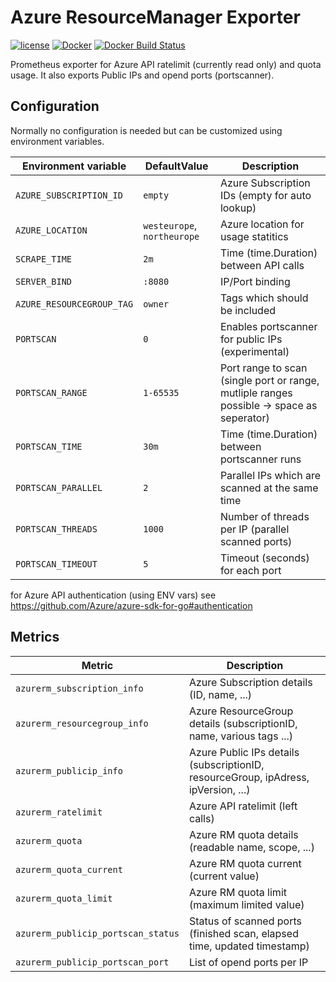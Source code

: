 Azure ResourceManager Exporter
==============================

[![license](https://img.shields.io/github/license/webdevops/azure-resourcemanager-exporter.svg)](https://github.com/webdevops/azure-resourcemanager-exporter/blob/master/LICENSE)
[![Docker](https://img.shields.io/badge/docker-webdevops%2Fazure--resourcemanager--exporter-blue.svg?longCache=true&style=flat&logo=docker)](https://hub.docker.com/r/webdevops/azure-resourcemanager-exporter/)
[![Docker Build Status](https://img.shields.io/docker/build/webdevops/azure-resourcemanager-exporter.svg)](https://hub.docker.com/r/webdevops/azure-resourcemanager-exporter/)

Prometheus exporter for Azure API ratelimit (currently read only) and quota usage. It also exports Public IPs and opend ports (portscanner).

Configuration
-------------

Normally no configuration is needed but can be customized using environment variables.

| Environment variable              | DefaultValue                | Description                                                       |
|-----------------------------------|-----------------------------|-------------------------------------------------------------------|
| `AZURE_SUBSCRIPTION_ID`           | `empty`                     | Azure Subscription IDs (empty for auto lookup)                    |
| `AZURE_LOCATION`                  | `westeurope`, `northeurope` | Azure location for usage statitics                                |
| `SCRAPE_TIME`                     | `2m`                        | Time (time.Duration) between API calls                                            |
| `SERVER_BIND`                     | `:8080`                     | IP/Port binding                                                   |
| `AZURE_RESOURCEGROUP_TAG`         | `owner`                     | Tags which should be included                                     |
| `PORTSCAN`                        | `0`                         | Enables portscanner for public IPs (experimental)                 |
| `PORTSCAN_RANGE`                  | `1-65535`                   | Port range to scan (single port or range, mutliple ranges possible -> space as seperator)  |
| `PORTSCAN_TIME`                   | `30m`                       | Time (time.Duration) between portscanner runs                           |
| `PORTSCAN_PARALLEL`               | `2`                         | Parallel IPs which are scanned at the same time                   |
| `PORTSCAN_THREADS`                | `1000`                      | Number of threads per IP (parallel scanned ports)                 |
| `PORTSCAN_TIMEOUT`                | `5`                         | Timeout (seconds) for each port                                   |

for Azure API authentication (using ENV vars) see https://github.com/Azure/azure-sdk-for-go#authentication

Metrics
-------

| Metric                              | Description                                                                           |
|-------------------------------------|---------------------------------------------------------------------------------------|
| `azurerm_subscription_info`         | Azure Subscription details (ID, name, ...)                                            |
| `azurerm_resourcegroup_info`        | Azure ResourceGroup details (subscriptionID, name, various tags ...)                  |
| `azurerm_publicip_info`             | Azure Public IPs details (subscriptionID, resourceGroup, ipAdress, ipVersion, ...)    |
| `azurerm_ratelimit`                 | Azure API ratelimit (left calls)                                                      |
| `azurerm_quota`                     | Azure RM quota details (readable name, scope, ...)                                    |
| `azurerm_quota_current`             | Azure RM quota current (current value)                                                |
| `azurerm_quota_limit`               | Azure RM quota limit (maximum limited value)                                          |
| `azurerm_publicip_portscan_status`  | Status of scanned ports (finished scan, elapsed time, updated timestamp)              |
| `azurerm_publicip_portscan_port`    | List of opend ports per IP                                                            |
